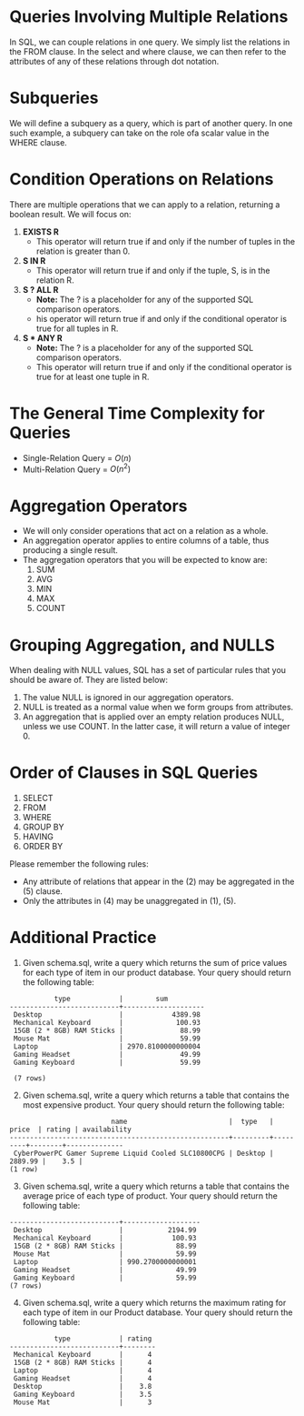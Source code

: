 # Queries Involving Multiple Relations

In SQL, we can couple relations in one query. We simply list the relations in the FROM clause. 
In the select and where clause, we can then refer to the attributes of any of these relations through dot notation. 

# Subqueries 

We will define a subquery as a query, which is part of another query. 
In one such example, a subquery can take on the role ofa scalar value in the WHERE clause.

# Condition Operations on Relations 

There are multiple operations that we can apply to a relation, returning a boolean result. We will focus on:

1. **EXISTS R**
    - This operator will return true if and only if the number of tuples in the relation is greater than 0.   
2. **S IN R**
    - This operator will return true if and only if the tuple, S, is in the relation R.
3. **S ? ALL R**
    - **Note:** The ? is a placeholder for any of the supported SQL comparison operators.
    - his operator will return true if and only if the conditional operator is true for all tuples in R.
4. **S * ANY R**
    - **Note:** The ? is a placeholder for any of the supported SQL comparison operators.
    - This operator will return true if and only if the conditional operator is true for at least one tuple in R.

# The General Time Complexity for Queries
- Single-Relation Query = $O(n)$
- Multi-Relation Query = $O(n^2)$

# Aggregation Operators 
- We will only consider operations that act on a relation as a whole. 
- An aggregation operator applies to entire columns of a table, thus producing a single result.
- The aggregation operators that you will be expected to know are:
    1. SUM
    2. AVG
    3. MIN
    4. MAX
    5. COUNT 

# Grouping Aggregation, and NULLS
When dealing with NULL values, SQL has a set of particular rules that you should be aware of. They are listed below:
1. The value NULL is ignored in our aggregation operators.
2. NULL is treated as a normal value when we form groups from attributes.
3. An aggregation that is applied over an empty relation produces NULL, unless we use COUNT. In the latter case, it will return a value of integer 0.

# Order of Clauses in SQL Queries 
1. SELECT
2. FROM
3. WHERE
4. GROUP BY 
5. HAVING 
6. ORDER BY 

Please remember the following rules:
- Any attribute of relations that appear in the (2) may be aggregated in the (5) clause.
- Only the attributes in (4) may be unaggregated in (1), (5).

# Additional Practice

1. Given schema.sql, write a query which returns the sum of price values for each type of item in our product database. Your query should return the following table:
```
           type            |        sum
---------------------------+--------------------
 Desktop                   |            4389.98
 Mechanical Keyboard       |             100.93
 15GB (2 * 8GB) RAM Sticks |              88.99
 Mouse Mat                 |              59.99
 Laptop                    | 2970.8100000000004
 Gaming Headset            |              49.99
 Gaming Keyboard           |              59.99
 
 (7 rows)
```

2. Given schema.sql, write a query which returns a table that contains the most expensive product.
Your query should return the following table:

```
                         name                         |  type   |  price  | rating | availability
------------------------------------------------------+---------+---------+--------+--------------
 CyberPowerPC Gamer Supreme Liquid Cooled SLC10800CPG | Desktop | 2889.99 |    3.5 |
(1 row)
```

3. Given schema.sql, write a query which returns a table that contains the average price of each type of product.
Your query should return the following table:

```
---------------------------+-------------------
 Desktop                   |           2194.99
 Mechanical Keyboard       |            100.93
 15GB (2 * 8GB) RAM Sticks |             88.99
 Mouse Mat                 |             59.99
 Laptop                    | 990.2700000000001
 Gaming Headset            |             49.99
 Gaming Keyboard           |             59.99
(7 rows)
```

4. Given schema.sql, write a query which returns the maximum rating for each type of item in our Product database. Your query should return the following table:
```
           type            | rating
---------------------------+--------
 Mechanical Keyboard       |      4
 15GB (2 * 8GB) RAM Sticks |      4
 Laptop                    |      4
 Gaming Headset            |      4
 Desktop                   |    3.8
 Gaming Keyboard           |    3.5
 Mouse Mat                 |      3
```
